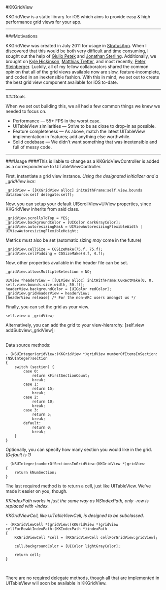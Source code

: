 #KKGridView

KKGridView is a static library for iOS which aims to provide easy & high performance grid views for your app.

***
###Motivations

KKGridView was created in July 2011 for usage in [StratusApp](http://getstratusapp.com/).  When I discovered that this would be both very difficult and time consuming, I sought out the help of [Giulio Petek](http://twitter.com/GiloTM) and [Jonathan Sterling](http://twitter.com/jonsterling).  Additionally, we brought on [Kyle Hickinson](http://twiter.com/kylehickinson), [Matthias Tretter](http://twitter.com/myell0w), and most recently, [Peter Steinberger](http://twitter.com/steipete).  Luckily, all of my fellow collaborators shared the common opinion that all of the grid views available now are slow, feature-incomplete, and coded in an inextensible fashion.  With this in mind, we set out to create the best grid view component available for iOS to-date.

***

###Goals

When we set out building this, we all had a few common things we knew we needed to focus on.

* Performance — 55+ FPS in the worst case.
* UITableView similarities — Strive to be as close to drop-in as possible.
* Feature completeness — As above, match the latest UITableView implementation in features; add anything else worthwhile.
* Solid codebase — We didn't want something that was inextensible and 
full of messy code.


***

###Usage
####This is liable to change as a KKGridViewController is added as a correspondence to UITableViewController.

First, instantiate a grid view instance.  <i>Using the designated initializer and a _gridView ivar:</i>
	
    _gridView = [[KKGridView alloc] initWithFrame:self.view.bounds dataSource:self delegate:self];

Now, you can setup your default UIScrollView+UIView properties, since KKGridView inherits from said class.

    _gridView.scrollsToTop = YES;
    _gridView.backgroundColor = [UIColor darkGrayColor];
    _gridView.autoresizingMask = UIViewAutoresizingFlexibleWidth | UIViewAutoresizingFlexibleHeight;

Metrics must also be set (automatic sizing <i>may</i> come in the future)

    _gridView.cellSize = CGSizeMake(75.f, 75.f);
    _gridView.cellPadding = CGSizeMake(4.f, 4.f);

Now, other properties available in the header file can be set.

    _gridView.allowsMultipleSelection = NO;

    UIView *headerView = [[UIView alloc] initWithFrame:CGRectMake(0, 0, self.view.bounds.size.width, 50.f)];
    headerView.backgroundColor = [UIColor redColor];
    _gridView.gridHeaderView = headerView;
    [headerView release] /* For the non-ARC users amongst us */

Finally, you can set the grid as your view.

	self.view = _gridView;
Alternatively, you can add the grid to your view-hierarchy.
	[self.view addSubview:_gridView];

<br />
Data source methods:

	- (NSUInteger)gridView:(KKGridView *)gridView numberOfItemsInSection:(NSUInteger)section
    {
        switch (section) {
            case 0:
                return kFirstSectionCount;
                break;
            case 1:
                return 15;
                break;
            case 2:
                return 10;
                break;
            case 3:
                return 5;
                break;
            default:
                return 0;
                break;
        }
    }

Optionally, you can specify how many section you would like in the grid.  <i>(Default is 1)</i>

	- (NSUInteger)numberOfSectionsInGridView:(KKGridView *)gridView
    {
        return kNumSection;
    }

The last required method is to return a cell, just like UITableView.  We've made it easier on you, though.

<i>KKIndexPath works in just the same way as NSIndexPath, only -row is replaced with -index.</i>

<i>KKGridViewCell, like UITableViewCell, is designed to be subclassed.</i>

	- (KKGridViewCell *)gridView:(KKGridView *)gridView cellForRowAtIndexPath:(KKIndexPath *)indexPath
    {
        KKGridViewCell *cell = [KKGridViewCell cellForGridView:gridView];
        
        cell.backgroundColor = [UIColor lightGrayColor];
        
        return cell;
    }

<br />

There are no required delegate methods, though all that are implemented in UITableView will soon be available in KKGridView.